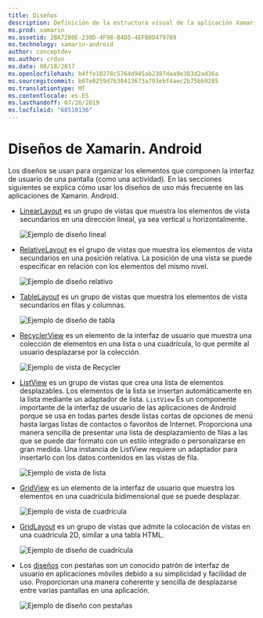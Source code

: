 ```yaml
---
title: Diseños
description: Definición de la estructura visual de la aplicación Xamarin. Android
ms.prod: xamarin
ms.assetid: 2BA72B0E-230D-4F98-B4D5-4EFB0D479789
ms.technology: xamarin-android
author: conceptdev
ms.author: crdun
ms.date: 08/18/2017
ms.openlocfilehash: b4ffe10278c5764d945ab2387daa9e383d2ad36a
ms.sourcegitcommit: b07e0259d7b30413673a793ebf4aec2b75bb9285
ms.translationtype: MT
ms.contentlocale: es-ES
ms.lasthandoff: 07/26/2019
ms.locfileid: "68510136"
---
```

# <a name="xamarinandroid-layouts"></a>Diseños de Xamarin. Android

Los diseños se usan para organizar los elementos que componen la interfaz de usuario de una pantalla (como una actividad). En las secciones siguientes se explica cómo usar los diseños de uso más frecuente en las aplicaciones de Xamarin. Android.

-   [LinearLayout](~/android/user-interface/layouts/linear-layout.md) es un grupo de vistas que muestra los elementos de vista secundarios en una dirección lineal, ya sea vertical u horizontalmente.

    ![Ejemplo de diseño lineal](images/linear-layout.png)

-   [RelativeLayout](~/android/user-interface/layouts/relative-layout.md) es el grupo de vistas que muestra los elementos de vista secundarios en una posición relativa. La posición de una vista se puede especificar en relación con los elementos del mismo nivel.

    ![Ejemplo de diseño relativo](images/relative-layout.png)

-   [TableLayout](~/android/user-interface/layouts/table-layout.md) es un grupo de vistas que muestra los elementos de vista secundarios en filas y columnas.

    ![Ejemplo de diseño de tabla](images/table-layout.png)

-   [RecyclerView](~/android/user-interface/layouts/recycler-view/index.md) es un elemento de la interfaz de usuario que muestra una colección de elementos en una lista o una cuadrícula, lo que permite al usuario desplazarse por la colección.

    ![Ejemplo de vista de Recycler](images/recycler-view.png)

-   [ListView](~/android/user-interface/layouts/list-view/index.md) es un grupo de vistas que crea una lista de elementos desplazables. Los elementos de la lista se insertan automáticamente en la lista mediante un adaptador de lista. `ListView` Es un componente importante de la interfaz de usuario de las aplicaciones de Android porque se usa en todas partes desde listas cortas de opciones de menú hasta largas listas de contactos o favoritos de Internet. Proporciona una manera sencilla de presentar una lista de desplazamiento de filas a las que se puede dar formato con un estilo integrado o personalizarse en gran medida. Una instancia de ListView requiere un adaptador para insertarlo con los datos contenidos en las vistas de fila.

    ![Ejemplo de vista de lista](images/list-view.png)

-   [GridView](~/android/user-interface/layouts/grid-view.md) es un elemento de la interfaz de usuario que muestra los elementos en una cuadrícula bidimensional que se puede desplazar.

    ![Ejemplo de vista de cuadrícula](images/grid-view.png)

-   [GridLayout](~/android/user-interface/layouts/grid-layout.md) es un grupo de vistas que admite la colocación de vistas en una cuadrícula 2D, similar a una tabla HTML.

    ![Ejemplo de diseño de cuadrícula](images/grid-layout.png)

-   Los [diseños](~/android/user-interface/layouts/tab-layout/index.md) con pestañas son un conocido patrón de interfaz de usuario en aplicaciones móviles debido a su simplicidad y facilidad de uso. Proporcionan una manera coherente y sencilla de desplazarse entre varias pantallas en una aplicación.

    ![Ejemplo de diseño con pestañas](images/tabbed-layout.png)
 
